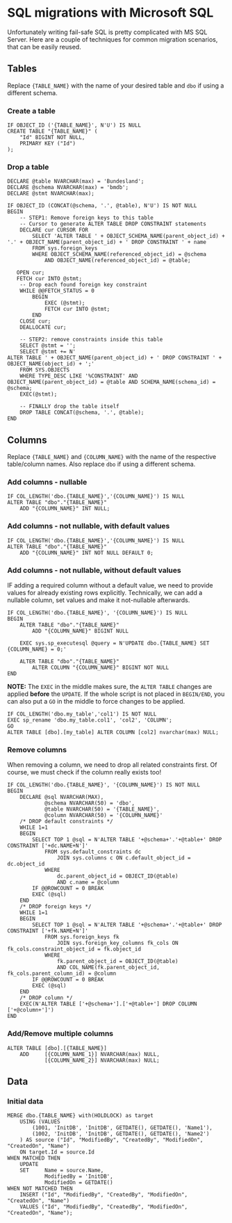 # SQL migrations with Microsoft SQL

Unfortunately writing fail-safe SQL is pretty complicated with MS SQL Server. Here are a couple of techniques for common migration scenarios, that can be easily reused.

## Tables

Replace `{TABLE_NAME}` with the name of your desired table and `dbo` if using a different schema.

### Create a table

```
IF OBJECT_ID ('{TABLE_NAME}', N'U') IS NULL 
CREATE TABLE "{TABLE_NAME}" (
	"Id" BIGINT NOT NULL,
	PRIMARY KEY ("Id")
);
```

### Drop a table

```
DECLARE @table NVARCHAR(max) = 'Bundesland';
DECLARE @schema NVARCHAR(max) = 'bmdb';
DECLARE @stmt NVARCHAR(max);

IF OBJECT_ID (CONCAT(@schema, '.', @table), N'U') IS NOT NULL
BEGIN
	-- STEP1: Remove foreign keys to this table
	-- Cursor to generate ALTER TABLE DROP CONSTRAINT statements  
	DECLARE cur CURSOR FOR
		SELECT 'ALTER TABLE ' + OBJECT_SCHEMA_NAME(parent_object_id) + '.' + OBJECT_NAME(parent_object_id) + ' DROP CONSTRAINT ' + name
		FROM sys.foreign_keys 
		WHERE OBJECT_SCHEMA_NAME(referenced_object_id) = @schema 
			AND OBJECT_NAME(referenced_object_id) = @table;
 
   OPEN cur;
   FETCH cur INTO @stmt;
	-- Drop each found foreign key constraint 
	WHILE @@FETCH_STATUS = 0
		BEGIN
			EXEC (@stmt);
			FETCH cur INTO @stmt;
		END
	CLOSE cur;
	DEALLOCATE cur;
	
	-- STEP2: remove constraints inside this table
	SELECT @stmt = '';
	SELECT @stmt += N'
ALTER TABLE ' + OBJECT_NAME(parent_object_id) + ' DROP CONSTRAINT ' + OBJECT_NAME(object_id) + ';' 
	FROM SYS.OBJECTS
	WHERE TYPE_DESC LIKE '%CONSTRAINT' AND OBJECT_NAME(parent_object_id) = @table AND SCHEMA_NAME(schema_id) = @schema;
	EXEC(@stmt);

	-- FINALLY drop the table itself
	DROP TABLE CONCAT(@schema, '.', @table);
END
```

## Columns

Replace `{TABLE_NAME}` and `{COLUMN_NAME}` with the name of the respective table/column names. Also replace `dbo` if using a different schema. 

### Add columns - nullable

```
IF COL_LENGTH('dbo.{TABLE_NAME}','{COLUMN_NAME}') IS NULL
ALTER TABLE "dbo"."{TABLE_NAME}"
	ADD "{COLUMN_NAME}" INT NULL;
```

### Add columns - not nullable, with default values

```
IF COL_LENGTH('dbo.{TABLE_NAME}','{COLUMN_NAME}') IS NULL
ALTER TABLE "dbo"."{TABLE_NAME}"
	ADD "{COLUMN_NAME}" INT NOT NULL DEFAULT 0;
```

### Add columns - not nullable, without default values

IF adding a required column without a default value, we need to provide values for already existing rows explicitly. Technically, we can add a nullable column, set values and make it not-nullable afterwards.

```
IF COL_LENGTH('dbo.{TABLE_NAME}', '{COLUMN_NAME}') IS NULL
BEGIN
	ALTER TABLE "dbo"."{TABLE_NAME}"
		ADD "{COLUMN_NAME}" BIGINT NULL

	EXEC sys.sp_executesql @query = N'UPDATE dbo.{TABLE_NAME} SET {COLUMN_NAME} = 0;'

	ALTER TABLE "dbo"."{TABLE_NAME}"
		ALTER COLUMN "{COLUMN_NAME}" BIGINT NOT NULL
END
```

**NOTE:** The `EXEC` in the middle makes sure, the `ALTER TABLE` changes are applied __before__ the `UPDATE`. If the whole script is not placed in `BEGIN/END`, you can also put a `GO` in the middle to force changes to be applied.

```
IF COL_LENGTH('dbo.my_table','col1') IS NOT NULL
EXEC sp_rename 'dbo.my_table.col1', 'col2', 'COLUMN';
GO
ALTER TABLE [dbo].[my_table] ALTER COLUMN [col2] nvarchar(max) NULL;
```

### Remove columns 

When removing a column, we need to drop all related constraints first. Of course, we must check if the column really exists too!

```
IF COL_LENGTH('dbo.{TABLE_NAME}', '{COLUMN_NAME}') IS NOT NULL
BEGIN
	DECLARE @sql NVARCHAR(MAX),
			@schema NVARCHAR(50) = 'dbo',
			@table NVARCHAR(50) = '{TABLE_NAME}',
			@column NVARCHAR(50) = '{COLUMN_NAME}'
	/* DROP default constraints	*/
	WHILE 1=1
	BEGIN
		SELECT TOP 1 @sql = N'ALTER TABLE '+@schema+'.'+@table+' DROP CONSTRAINT ['+dc.NAME+N']'
			FROM sys.default_constraints dc
				JOIN sys.columns c ON c.default_object_id = dc.object_id
			WHERE 
				dc.parent_object_id = OBJECT_ID(@table)
				AND c.name = @column
		IF @@ROWCOUNT = 0 BREAK
		EXEC (@sql)
	END
	/* DROP foreign keys */
	WHILE 1=1
	BEGIN
		SELECT TOP 1 @sql = N'ALTER TABLE '+@schema+'.'+@table+' DROP CONSTRAINT ['+fk.NAME+N']'
			FROM sys.foreign_keys fk
				JOIN sys.foreign_key_columns fk_cols ON fk_cols.constraint_object_id = fk.object_id
			WHERE 
				fk.parent_object_id = OBJECT_ID(@table)
				AND COL_NAME(fk.parent_object_id, fk_cols.parent_column_id) = @column
		IF @@ROWCOUNT = 0 BREAK
		EXEC (@sql)
	END
	/* DROP column */
	EXEC(N'ALTER TABLE ['+@schema+'].['+@table+'] DROP COLUMN ['+@column+']')
END
```

### Add/Remove multiple columns

```
ALTER TABLE [dbo].[{TABLE_NAME}]
	ADD 	[{COLUMN_NAME_1}] NVARCHAR(max) NULL,
			[{COLUMN_NAME_2}] NVARCHAR(max) NULL;

```

## Data

### Initial data

```
MERGE dbo.{TABLE_NAME} with(HOLDLOCK) as target
	USING (VALUES 
		(1001, 'InitDB', 'InitDB', GETDATE(), GETDATE(), 'Name1'),
		(1002, 'InitDB', 'InitDB', GETDATE(), GETDATE(), 'Name2')
	) AS source ("Id", "ModifiedBy", "CreatedBy", "ModifiedOn", "CreatedOn", "Name")
	ON target.Id = source.Id 
WHEN MATCHED THEN
    UPDATE
    SET 	Name = source.Name,
    	  	ModifiedBy = 'InitDB',
    	  	ModifiedOn = GETDATE()
WHEN NOT MATCHED THEN
    INSERT ("Id", "ModifiedBy", "CreatedBy", "ModifiedOn", "CreatedOn", "Name")
    VALUES ("Id", "ModifiedBy", "CreatedBy", "ModifiedOn", "CreatedOn", "Name");

```